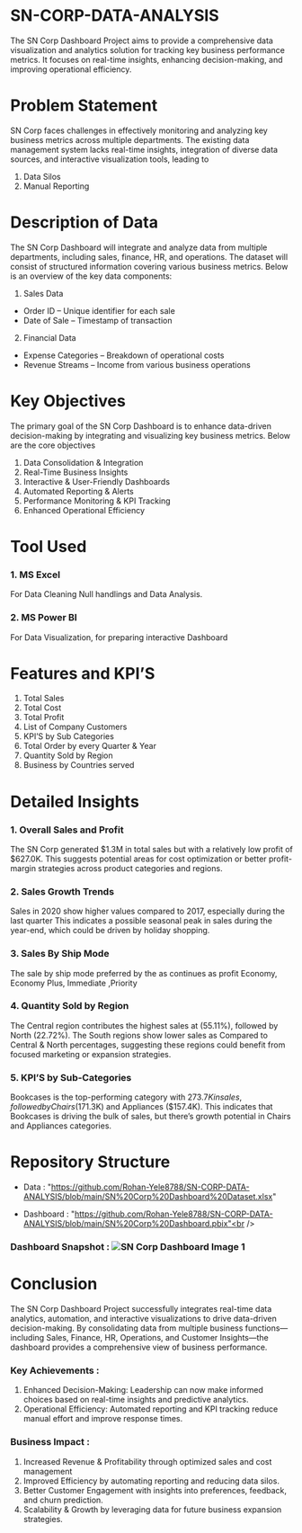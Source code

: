 # SN-CORP-DATA-ANALYSIS
The SN Corp Dashboard Project aims to provide a comprehensive data visualization and analytics solution for tracking key business performance metrics. It focuses on real-time insights, enhancing decision-making, and improving operational efficiency. 

# Problem Statement
SN Corp faces challenges in effectively monitoring and analyzing key business metrics across multiple departments. The existing data management system lacks real-time insights, integration of diverse data sources, and interactive visualization tools, leading to
1.	Data Silos
2.	Manual Reporting

# Description of Data
The SN Corp Dashboard will integrate and analyze data from multiple departments, including sales, finance, HR, and operations. The dataset will consist of structured information covering various business metrics. Below is an overview of the key data components:
1. Sales Data
* Order ID – Unique identifier for each sale
* Date of Sale – Timestamp of transaction
2. Financial Data
* Expense Categories – Breakdown of operational costs
*	Revenue Streams – Income from various business operations

# Key Objectives
The primary goal of the SN Corp Dashboard is to enhance data-driven decision-making by integrating and visualizing key business metrics. Below are the core objectives
1.	Data Consolidation & Integration
2.	Real-Time Business Insights
3.	Interactive & User-Friendly Dashboards
4.	Automated Reporting & Alerts
5.	Performance Monitoring & KPI Tracking
6.	Enhanced Operational Efficiency

# Tool Used

### 1.	MS Excel
For Data Cleaning Null handlings and Data Analysis.

### 2.	MS Power BI 
For Data Visualization, for preparing interactive Dashboard

# Features and KPI’S

1.	Total Sales
2.	Total Cost
3.	Total Profit 
4.	List of Company Customers
5.	KPI’S by Sub Categories
6.	Total Order by every Quarter & Year
7.	Quantity Sold by Region 
8.	Business by Countries served


# Detailed Insights

### 1.	Overall Sales and Profit
The SN Corp generated $1.3M in total sales but with a relatively low profit of $627.0K. This suggests potential areas for cost optimization or better profit-margin strategies across product categories and regions.

### 2.	Sales Growth Trends
Sales in 2020 show higher values compared to 2017, especially during the last quarter  This indicates a possible seasonal peak in sales during the year-end, which could be driven by holiday shopping. 

### 3.	Sales By Ship Mode
The sale by ship mode preferred by the as continues as profit Economy, Economy Plus, Immediate ,Priority

### 4.	Quantity Sold by Region 
The Central region contributes the highest sales at (55.11%), followed by North (22.72%). The  South regions show lower sales as Compared to Central & North percentages, suggesting these regions could benefit from focused marketing or expansion strategies.

### 5.	KPI’S by Sub-Categories
Bookcases  is the top-performing category with $273.7K in sales, followed by Chairs ($171.3K) and Appliances ($157.4K). This indicates that Bookcases  is driving the bulk of sales, but there’s growth potential in Chairs and Appliances  categories.


# Repository Structure 

* Data :  "https://github.com/Rohan-Yele8788/SN-CORP-DATA-ANALYSIS/blob/main/SN%20Corp%20Dashboard%20Dataset.xlsx" <br />

* Dashboard : "https://github.com/Rohan-Yele8788/SN-CORP-DATA-ANALYSIS/blob/main/SN%20Corp%20Dashboard.pbix"<br />

### Dashboard Snapshot : ![SN Corp Dashboard Image 1](https://github.com/user-attachments/assets/18e6c1bb-79d0-42a6-aaa2-e725f8def685)




# Conclusion

The SN Corp Dashboard Project successfully integrates real-time data analytics, automation, and interactive visualizations to drive data-driven decision-making. By consolidating data from multiple business functions—including Sales, Finance, HR, Operations, and Customer Insights—the dashboard provides a comprehensive view of business performance.
### Key Achievements :
1.	Enhanced Decision-Making: Leadership can now make informed choices based on real-time insights and predictive analytics.
2.	Operational Efficiency: Automated reporting and KPI tracking reduce manual effort and improve response times.
### Business Impact :
1.	Increased Revenue & Profitability through optimized sales and cost management
2.	 Improved Efficiency by automating reporting and reducing data silos.
3.	Better Customer Engagement with insights into preferences, feedback, and churn prediction.
4.	Scalability & Growth by leveraging data for future business expansion strategies.







